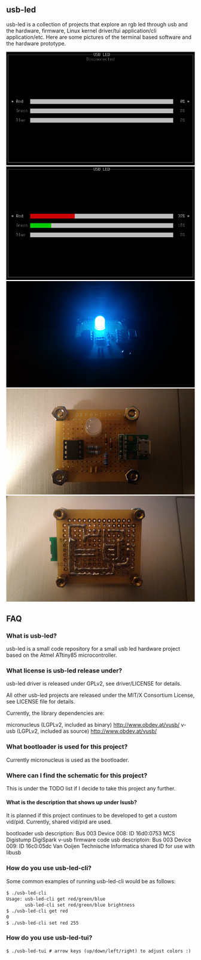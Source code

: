 ## usb-led

usb-led is a collection of projects that explore an rgb led through usb and the
hardware, firmware, Linux kernel driver/tui application/cli application/etc.
Here are some pictures of the terminal based software and the hardware
prototype.

![usb-led-disconnected.png](pictures/usb-led-disconnected.png?raw=true)
![usb-led-connected.png](pictures/usb-led-connected.png?raw=true)
![usb-led-on.png](pictures/usb-led-on.png?raw=true)
![usb-led-top.png](pictures/usb-led-top.png?raw=true)
![usb-led-bottom.png](pictures/usb-led-bottom.png?raw=true)

## FAQ

### What is usb-led?

usb-led is a small code repository for a small usb led hardware project based
on the Atmel ATtiny85 microcontroller.

### What license is usb-led release under?

usb-led driver is released under GPLv2, see driver/LICENSE for details.

All other usb-led projects are released under the MIT/X Consortium License, see
LICENSE file for details.

Currently, the library dependencies are:

micronucleus (LGPLv2, included as binary)
	http://www.obdev.at/vusb/
v-usb (LGPLv2, included as source)
	http://www.obdev.at/vusb/

### What bootloader is used for this project?

Currently micronucleus is used as the bootloader.

### Where can I find the schematic for this project?

This is under the TODO list if I decide to take this project any further.

#### What is the description that shows up under lsusb?

It is planned if this project continues to be developed to get a custom
vid/pid. Currently, shared vid/pid are used.

bootloader usb description:
Bus 003 Device 008: ID 16d0:0753 MCS Digistump DigiSpark
v-usb firmware code usb descriptoin:
Bus 003 Device 009: ID 16c0:05dc Van Ooijen Technische Informatica shared ID for use with libusb

### How do you use usb-led-cli?

Some common examples of running usb-led-cli would be as follows:

	$ ./usb-led-cli
	Usage: usb-led-cli get red/green/blue
	       usb-led-cli set red/green/blue brightness
	$ ./usb-led-cli get red
	0
	$ ./usb-led-cli set red 255

### How do you use usb-led-tui?

	$ ./usb-led-tui # arrow keys (up/down/left/right) to adjust colors :)
